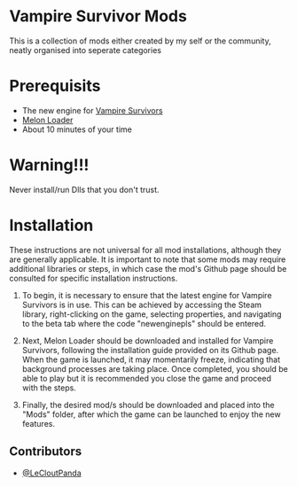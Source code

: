 # Vampire Survivor Mods
This is a collection of mods either created by my self or the community, neatly organised into seperate categories

# Prerequisits 
* The new engine for [Vampire Survivors](https://store.steampowered.com/app/1794680/Vampire_Survivors/)
* [Melon Loader](https://github.com/LavaGang/MelonLoader)
* About 10 minutes of your time

# Warning!!!
Never install/run Dlls that you don't trust.

# Installation 
These instructions are not universal for all mod installations, although they are generally applicable. It is important to note that some mods may require additional libraries or steps, in which case the mod's Github page should be consulted for specific installation instructions.

1) To begin, it is necessary to ensure that the latest engine for Vampire Survivors is in use. This can be achieved by accessing the Steam library, right-clicking on the game, selecting properties, and navigating to the beta tab where the code "newenginepls" should be entered.

2) Next, Melon Loader should be downloaded and installed for Vampire Survivors, following the installation guide provided on its Github page. When the game is launched, it may momentarily freeze, indicating that background processes are taking place. Once completed, you should be able to play but it is recommended you close the game and proceed with the steps.

3) Finally, the desired mod/s should be downloaded and placed into the "Mods" folder, after which the game can be launched to enjoy the new features.

## Contributors
- [@LeCloutPanda](https://www.github.com/LeCloutPanda)
